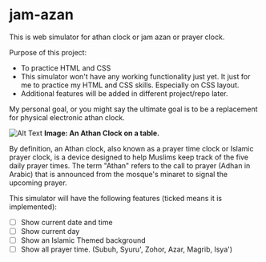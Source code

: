 # jam-azan

This is web simulator for athan clock or jam azan or prayer clock.

Purpose of this project:
- To practice HTML and CSS
- This simulator won't have any working functionality just yet. It just for me to practice my HTML and CSS skills.
  Especially on CSS layout.
- Additional features will be added in different project/repo later.

My personal goal, or you might say the ultimate goal is to be a replacement for physical electronic athan clock.

![Alt Text](https://images2.imgbox.com/51/fe/0gfy82W6_o.jpg)
**Image: An Athan Clock on a table.**

By definition, an Athan clock, also known as a prayer time clock or Islamic prayer clock, 
is a device designed to help Muslims keep track of the five daily prayer times. 
The term "Athan" refers to the call to prayer (Adhan in Arabic) that is announced from the mosque's minaret to signal the upcoming prayer.

This simulator will have the following features (ticked means it is implemented):
- [ ] Show current date and time
- [ ] Show current day
- [ ] Show an Islamic Themed background
- [ ] Show all prayer time. (Subuh, Syuru', Zohor, Azar, Magrib, Isya')
